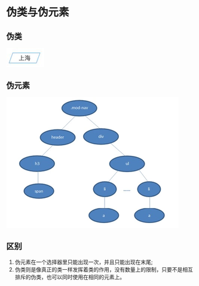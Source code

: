 # 伪类与伪元素

## 伪类

![](../.gitbook/assets/image%20%28112%29.png)

## 伪元素

![](../.gitbook/assets/image%20%2828%29.png)

## 区别

1. 伪元素在一个选择器里只能出现一次，并且只能出现在末尾;
2. 伪类则是像真正的类一样发挥着类的作用，没有数量上的限制，只要不是相互排斥的伪类，也可以同时使用在相同的元素上。

